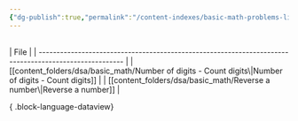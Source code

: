 ```yaml
---
{"dg-publish":true,"permalink":"/content-indexes/basic-math-problems-list/","title":"Basic Math Problems List","dgEnableSearch":true,"updated":"2025-06-02T15:45:51.436+05:30"}
---
```


<br>
| File                                                                                                   |
| ------------------------------------------------------------------------------------------------------ |
| [[content_folders/dsa/basic_math/Number of digits - Count digits\|Number of digits - Count digits]] |
| [[content_folders/dsa/basic_math/Reverse a number\|Reverse a number]]                               |

{ .block-language-dataview}
